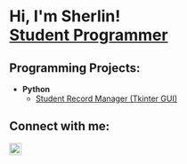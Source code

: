 <h1>Hi, I'm Sherlin! <br/><a href="https://github.com/sherlin-vincent-ticsay">Student Programmer</a></h1>

<h2>Programming Projects:</h2>

- <b>Python</b>
  - [Student Record Manager (Tkinter GUI)](https://github.com/joshmadakor1/Algorithms-Practice)

<h2> Connect with me:</h2>

[<img align="left" alt="JoshMadakor | LinkedIn" width="22px" src="https://cdn.jsdelivr.net/npm/simple-icons@v3/icons/linkedin.svg" />][linkedin]

[linkedin]: https://www.linkedin.com/in/sherlin-ticsay-35212a31a/


